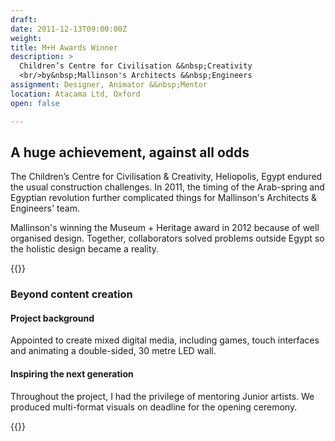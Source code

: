 ```yaml
---
draft: 
date: 2011-12-13T09:00:00Z
weight: 
title: M+H Awards Winner
description: >
  Children’s Centre for Civilisation &&nbsp;Creativity
  <br/>by&nbsp;Mallinson's Architects &&nbsp;Engineers
assignment: Designer, Animator &&nbsp;Mentor
location: Atacama Ltd, Oxford
open: false

---
```


<!--date: 2019-02-03T15:51:16.535Z-->

<!--
{{/* <flickity src="3si/images/3si-sales.jpg" title="3Si marketing content" selectCell="flkty.selectCell( value, isWrapped, isInstant )" > */}}-->



<!-- date: Winter&nbsp;2010 - Winter&nbsp;2011 -->

<!--
{{/* <flickity src="museums-heritage-awards-winner/images/mallinson-00.jpg" title="Museums & Heritage Awards Winner" color="blue" selectCell="flkty.selectCell( value, isWrapped, isInstant )" > */}}
-->

## A huge achievement, against all odds

The Children’s Centre for Civilisation & Creativity, Heliopolis, Egypt endured the usual construction challenges. In 2011, the timing of the Arab-spring and Egyptian revolution further complicated things for Mallinson's Architects & Engineers' team.

Mallinson's winning the Museum + Heritage award in 2012 because of well organised design. Together, collaborators solved problems outside Egypt so the holistic design became a reality.
	      		
{{<flickity src="museums-heritage-awards-winner/images/mallinson-01.jpg" title="30m LED wall interior" selectCell="flkty.selectCell( value, isWrapped, isInstant )" >}}	

<!--
{{<figure src="museums-heritage-awards-winner/images/mallinson-01.jpg" title="30m LED wall interior">}}
## Large-scale Graphics | 2D/3D Animation | Game design | Character artwork
-->

### Beyond content creation

#### Project background

Appointed to create mixed digital media, including games, touch interfaces and animating a double-sided, 30 metre LED wall.

#### Inspiring the next generation

Throughout the project, I had the privilege of mentoring Junior artists. We produced multi-format visuals on deadline for the opening ceremony.

{{<flickity src="museums-heritage-awards-winner/images/mallinson-02.jpg" title="30m LED wall exterior" selectCell="flkty.selectCell( value, isWrapped, isInstant )" >}}
